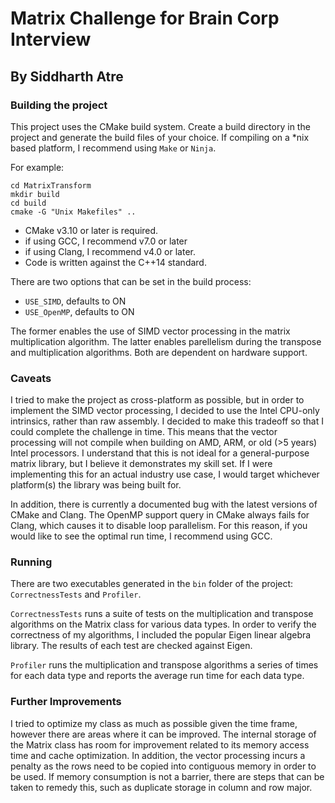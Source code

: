 # Matrix Challenge for Brain Corp Interview
## By Siddharth Atre

### Building the project
This project uses the CMake build system. Create a build directory in the project and generate the build files of your choice. If compiling on a *nix based platform, I recommend using `Make` or `Ninja`. 

For example:

    cd MatrixTransform
    mkdir build
    cd build
    cmake -G "Unix Makefiles" ..

* CMake v3.10 or later is required.
* if using GCC, I recommend v7.0 or later
* if using Clang, I recommend v4.0 or later.
* Code is written against the C++14 standard.

There are two options that can be set in the build process:

* `USE_SIMD`, defaults to ON
* `USE_OpenMP`, defaults to ON

The former enables the use of SIMD vector processing in the matrix multiplication algorithm. The latter enables parellelism during the transpose and multiplication algorithms. Both are dependent on hardware support.

### Caveats
I tried to make the project as cross-platform as possible, but in order to implement the SIMD vector processing, I decided to use the Intel CPU-only intrinsics, rather than raw assembly. I decided to make this tradeoff so that I could complete the challenge in time. This means that the vector processing will not compile when building on AMD, ARM, or old (>5 years) Intel processors. I understand that this is not ideal for a general-purpose matrix library, but I believe it demonstrates my skill set. If I were implementing this for an actual industry use case, I would target whichever platform(s) the library was being built for.

In addition, there is currently a documented bug with the latest versions of CMake and Clang. The OpenMP support query in CMake always fails for Clang, which causes it to disable loop parallelism. For this reason, if you would like to see the optimal run time, I recommend using GCC.

### Running
There are two executables generated in the `bin` folder of the project: `CorrectnessTests` and `Profiler`. 

`CorrectnessTests` runs a suite of tests on the multiplication and transpose algorithms on the Matrix class for various data types. In order to verify the correctness of my algorithms, I included the popular Eigen linear algebra library. The results of each test are checked against Eigen.

`Profiler` runs the multiplication and transpose algorithms a series of times for each data type and reports the average run time for each data type.

### Further Improvements
I tried to optimize my class as much as possible given the time frame, however there are areas where it can be improved. The internal storage of the Matrix class has room for improvement related to its memory access time and cache optimization. In addition, the vector processing incurs a penalty as the rows need to be copied into contiguous memory in order to be used. If memory consumption is not a barrier, there are steps that can be taken to remedy this, such as duplicate storage in column and row major.

